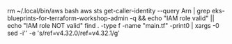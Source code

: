 rm ~/.local/bin/aws
bash
aws sts get-caller-identity --query Arn | grep eks-blueprints-for-terraform-workshop-admin -q && echo "IAM role valid" || echo "IAM role NOT valid"
find . -type f -name "main.tf" -print0 | xargs -0 sed -i'' -e 's/ref=v4.32.0/ref=v4.32.1/g'
